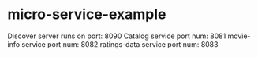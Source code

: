 # micro-service-example

Discover server runs on port: 8090
Catalog service  port num: 8081
movie-info service  port num: 8082
ratings-data service  port num: 8083
